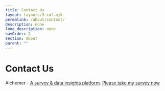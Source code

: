 ```yaml
---
title: Contact Us
layout: layouts/3-col.njk
permalink: /about/contact/
description: none
long_description: none
navOrder: 2
section: About
parent: ""
---
```

<div class="nys-grid-container-widescreen">

# Contact Us

<script type="text/javascript" >document.write('<script src="http' + ( ("https:" == document.location.protocol) ? "s" : "") + '://survey.alchemer.com/s3/8356869/Contact-the-Design-System-Team?__output=embedjs&__ref=' + escape(document.location.href) + '" type="text/javascript" ></scr' + 'ipt>');</script><noscript>Alchemer - <a href="https://www.alchemer.com/">A survey & data insights platform</a>. <a href="https://survey.alchemer.com/s3/8356869/Contact-the-Design-System-Team??jsfallback=true">Please take my survey now</a></noscript><style>.sg-survey{display:none; }</style>
</div>
